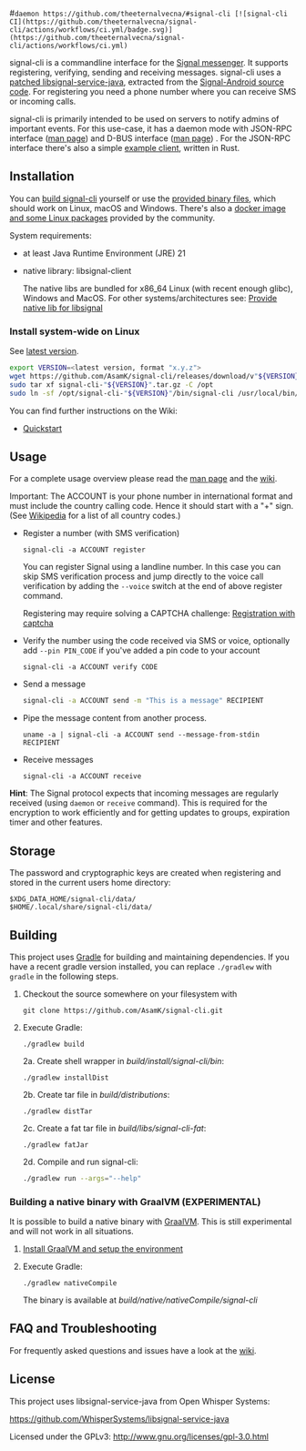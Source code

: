   #`daemon https://github.com/theeternalvecna/#signal-cli
[![signal-cli CI](https://github.com/theeternalvecna/signal-cli/actions/workflows/ci.yml/badge.svg)](https://github.com/theeternalvecna/signal-cli/actions/workflows/ci.yml)`

signal-cli is a commandline interface for the [Signal messenger](https://signal.org/).
It supports registering, verifying, sending and receiving messages.
signal-cli uses a [patched libsignal-service-java](https://github.com/Turasa/libsignal-service-java),
extracted from the [Signal-Android source code](https://github.com/signalapp/Signal-Android/tree/main/libsignal-service).
For registering you need a phone number where you can receive SMS or incoming calls.

signal-cli is primarily intended to be used on servers to notify admins of important events.
For this use-case, it has a daemon mode with JSON-RPC interface ([man page](https://github.com/AsamK/signal-cli/blob/master/man/signal-cli-jsonrpc.5.adoc))
and D-BUS interface ([man page](https://github.com/AsamK/signal-cli/blob/master/man/signal-cli-dbus.5.adoc)) .
For the JSON-RPC interface there's also a simple [example client](https://github.com/AsamK/signal-cli/tree/master/client), written in Rust.

## Installation

You can [build signal-cli](#building) yourself or use
the [provided binary files](https://github.com/AsamK/signal-cli/releases/latest), which should work on Linux, macOS and
Windows. There's also a [docker image and some Linux packages](https://github.com/AsamK/signal-cli/wiki/Binary-distributions) provided by the community.

System requirements:

- at least Java Runtime Environment (JRE) 21
- native library: libsignal-client

  The native libs are bundled for x86_64 Linux (with recent enough glibc), Windows and MacOS. For other
  systems/architectures
  see: [Provide native lib for libsignal](https://github.com/AsamK/signal-cli/wiki/Provide-native-lib-for-libsignal)

### Install system-wide on Linux

See [latest version](https://github.com/AsamK/signal-cli/releases).

```sh
export VERSION=<latest version, format "x.y.z">
wget https://github.com/AsamK/signal-cli/releases/download/v"${VERSION}"/signal-cli-"${VERSION}".tar.gz
sudo tar xf signal-cli-"${VERSION}".tar.gz -C /opt
sudo ln -sf /opt/signal-cli-"${VERSION}"/bin/signal-cli /usr/local/bin/
```

You can find further instructions on the Wiki:

- [Quickstart](https://github.com/AsamK/signal-cli/wiki/Quickstart)

## Usage

For a complete usage overview please read
the [man page](https://github.com/AsamK/signal-cli/blob/master/man/signal-cli.1.adoc) and
the [wiki](https://github.com/AsamK/signal-cli/wiki).

Important: The ACCOUNT is your phone number in international format and must include the country calling code. Hence it
should start with a "+" sign. (See [Wikipedia](https://en.wikipedia.org/wiki/List_of_country_calling_codes) for a list
of all country codes.)

* Register a number (with SMS verification)

      signal-cli -a ACCOUNT register

  You can register Signal using a landline number. In this case you can skip SMS verification process and jump directly
  to the voice call verification by adding the `--voice` switch at the end of above register command.

  Registering may require solving a CAPTCHA
  challenge: [Registration with captcha](https://github.com/AsamK/signal-cli/wiki/Registration-with-captcha)

* Verify the number using the code received via SMS or voice, optionally add `--pin PIN_CODE` if you've added a pin code
  to your account

      signal-cli -a ACCOUNT verify CODE

* Send a message

     ```sh
     signal-cli -a ACCOUNT send -m "This is a message" RECIPIENT
     ```

* Pipe the message content from another process.

      uname -a | signal-cli -a ACCOUNT send --message-from-stdin RECIPIENT

* Receive messages

      signal-cli -a ACCOUNT receive

**Hint**: The Signal protocol expects that incoming messages are regularly received (using `daemon` or `receive`
command). This is required for the encryption to work efficiently and for getting updates to groups, expiration timer
and other features.

## Storage

The password and cryptographic keys are created when registering and stored in the current users home directory:

    $XDG_DATA_HOME/signal-cli/data/
    $HOME/.local/share/signal-cli/data/

## Building

This project uses [Gradle](http://gradle.org) for building and maintaining dependencies. If you have a recent gradle
version installed, you can replace `./gradlew` with `gradle` in the following steps.

1. Checkout the source somewhere on your filesystem with

       git clone https://github.com/AsamK/signal-cli.git

2. Execute Gradle:

       ./gradlew build

   2a. Create shell wrapper in *build/install/signal-cli/bin*:

       ./gradlew installDist

   2b. Create tar file in *build/distributions*:

       ./gradlew distTar

   2c. Create a fat tar file in *build/libs/signal-cli-fat*:

       ./gradlew fatJar

   2d. Compile and run signal-cli:

      ```sh
      ./gradlew run --args="--help"
      ```

### Building a native binary with GraalVM (EXPERIMENTAL)

It is possible to build a native binary with [GraalVM](https://www.graalvm.org). This is still experimental and will not
work in all situations.

1. [Install GraalVM and setup the environment](https://www.graalvm.org/docs/getting-started/#install-graalvm)
2. Execute Gradle:

       ./gradlew nativeCompile

   The binary is available at *build/native/nativeCompile/signal-cli*

## FAQ and Troubleshooting

For frequently asked questions and issues have a look at the [wiki](https://github.com/AsamK/signal-cli/wiki/FAQ).

## License

This project uses libsignal-service-java from Open Whisper Systems:

https://github.com/WhisperSystems/libsignal-service-java

Licensed under the GPLv3: http://www.gnu.org/licenses/gpl-3.0.html
